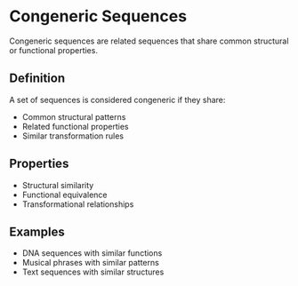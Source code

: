 # Congeneric Sequences

Congeneric sequences are related sequences that share common structural or functional properties.

## Definition

A set of sequences is considered congeneric if they share:
- Common structural patterns
- Related functional properties
- Similar transformation rules

## Properties

- Structural similarity
- Functional equivalence
- Transformational relationships

## Examples

- DNA sequences with similar functions
- Musical phrases with similar patterns
- Text sequences with similar structures
